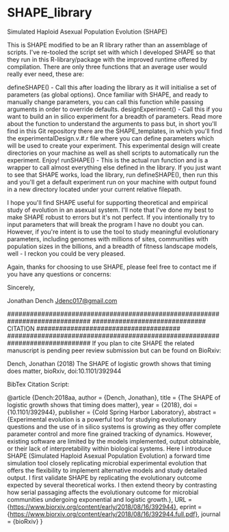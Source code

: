 # SHAPE_library
Simulated Haploid Asexual Population Evolution (SHAPE)

This is SHAPE modified to be an R library rather than an assemblage of scripts.  I've re-tooled the script set with which I developed SHAPE so that they run in this R-library/package with the improved runtime offered by compilation.  There are only three functions that an average user would really ever need, these are:

defineSHAPE() - Call this after loading the library as it will initialise a set of parameters (as global options).  Once familiar with SHAPE, and ready to manually change parameters, you can call this function while passing arguments in order to override defaults.
designExperiment() - Call this if you want to build an in silico experiment for a breadth of parameters.  Read more about the function to understand the arguments to pass but, in short you'll find in this Git repository there are the SHAPE_templates, in which you'll find the experimentalDesign.v.#.r file where you can define parameters which will be used to create your experiment.  This experimental design will create directories on your machine as well as shell scripts to automatically run the experiment.  Enjoy!
runSHAPE() - This is the actual run function and is a wrapper to call almost everything else defined in the library.  If you just want to see that SHAPE works, load the library, run defineSHAPE(), then run this and you'll get a default experiment run on your machine with output found in a new directory located under your current relative filepath.  

I hope you'll find SHAPE useful for supporting theoretical and empirical study of evolution in an asexual system. I'll note that I've done my best to make SHAPE robust to errors but it's not perfect. If you intentionally try to input parameters that will break the program I have no doubt you can.  However, if you're intent is to use the tool to study meaningful evolutionary parameters, including genomes with millions of sites, communities with population sizes in the billions, and a breadth of fitness landscape models, well - I reckon you could be very pleased.

Again, thanks for choosing to use SHAPE, please feel free to contact me if you have any questions or concerns:

Sincerely,

Jonathan Dench Jdenc017@gmail.com

############################################################################## ############################## CITATION ###################################### ############################################################################## If you plan to cite SHAPE the related manuscript is pending peer review submission but can be found on BioRxiv:

Dench, Jonathan (2018) The SHAPE of logistic growth shows that timing does matter, bioRxiv, doi:10.1101/392944

BibTex Citation Script:

@article {Dench:2018aa, author = {Dench, Jonathan}, title = {The SHAPE of logistic growth shows that timing does matter}, year = {2018}, doi = {10.1101/392944}, publisher = {Cold Spring Harbor Laboratory}, abstract = {Experimental evolution is a powerful tool for studying evolutionary questions and the use of in silico systems is growing as they offer complete parameter control and more fine grained tracking of dynamics. However, existing software are limited by the models implemented, output obtainable, or their lack of interpretability within biological systems. Here I introduce SHAPE (Simulated Haploid Asexual Population Evolution) a forward time simulation tool closely replicating microbial experimental evolution that offers the flexibility to implement alternative models and study detailed output. I first validate SHAPE by replicating the evolutionary outcome expected by several theoretical works. I then extend theory by contrasting how serial passaging affects the evolutionary outcome for microbial communities undergoing exponential and logistic growth.}, URL = {https://www.biorxiv.org/content/early/2018/08/16/392944}, eprint = {https://www.biorxiv.org/content/early/2018/08/16/392944.full.pdf}, journal = {bioRxiv} }
